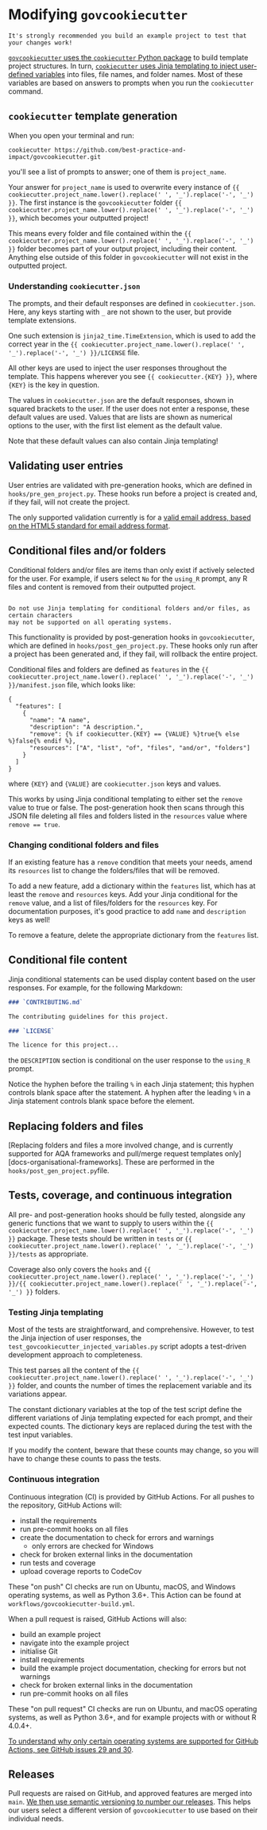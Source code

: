 # Modifying `govcookiecutter`

```{warning}
It's strongly recommended you build an example project to test that your changes work!
```

[`govcookiecutter` uses the `cookiecutter` Python package][cookiecutter] to build
template project structures. In turn, [`cookiecutter` uses Jinja templating to inject
user-defined variables][jinja] into files, file names, and folder names. Most of these
variables are based on answers to prompts when you run the `cookiecutter` command.

## `cookiecutter` template generation

When you open your terminal and run:

```shell
cookiecutter https://github.com/best-practice-and-impact/govcookiecutter.git
```

you'll see a list of prompts to answer; one of them is `project_name`.

Your answer for `project_name` is used to overwrite every instance of
`{{ cookiecutter.project_name.lower().replace(' ', '_').replace('-', '_') }}`. The first instance is the `govcookiecutter` folder
`{{ cookiecutter.project_name.lower().replace(' ', '_').replace('-', '_') }}`, which becomes your outputted project!

This means every folder and file contained within the `{{ cookiecutter.project_name.lower().replace(' ', '_').replace('-', '_') }}`
folder becomes part of your output project, including their content. Anything else
outside of this folder in `govcookiecutter` will not exist in the outputted project.

### Understanding `cookiecutter.json`

The prompts, and their default responses are defined in `cookiecutter.json`. Here, any
keys starting with `_` are not shown to the user, but provide template extensions.

One such extension is `jinja2_time.TimeExtension`, which is used to add the correct
year in the `{{ cookiecutter.project_name.lower().replace(' ', '_').replace('-', '_') }}/LICENSE` file.

All other keys are used to inject the user responses throughout the template. This
happens wherever you see `{{ cookiecutter.{KEY} }}`, where `{KEY}` is the key in
question.

The values in `cookiecutter.json` are the default responses, shown in squared brackets
to the user. If the user does not enter a response, these default values are used.
Values that are lists are shown as numerical options to the user, with the first list
element as the default value.

Note that these default values can also contain Jinja templating!

## Validating user entries

User entries are validated with pre-generation hooks, which are defined in
`hooks/pre_gen_project.py`. These hooks run before a project is created and, if they
fail, will not create the project.

The only supported validation currently is for a [valid email address, based on the
HTML5 standard for email address format][html5-email-format].

## Conditional files and/or folders

Conditional folders and/or files are items than only exist if actively selected for the
user. For example, if users select `No` for the `using_R` prompt, any R files and
content is removed from their outputted project.

```{note} Folder and file names with Jinja templating

Do not use Jinja templating for conditional folders and/or files, as certain characters
may not be supported on all operating systems.

```

This functionality is provided by post-generation hooks in `govcookiecutter`, which are
defined in `hooks/post_gen_project.py`. These hooks only run after a project has been
generated and, if they fail, will rollback the entire project.

Conditional files and folders are defined as `features` in the
`{{ cookiecutter.project_name.lower().replace(' ', '_').replace('-', '_') }}/manifest.json` file, which looks like:

```
{
  "features": [
    {
      "name": "A name",
      "description": "A description.",
      "remove": {% if cookiecutter.{KEY} == {VALUE} %}true{% else %}false{% endif %},
      "resources": ["A", "list", "of", "files", "and/or", "folders"]
    }
  ]
}
```

where `{KEY}` and `{VALUE}` are `cookiecutter.json` keys and values.

This works by using Jinja conditional templating to either set the `remove` value to
true or false. The post-generation hook then scans through this JSON file deleting all
files and folders listed in the `resources` value where `remove == true`.

### Changing conditional folders and files

If an existing feature has a `remove` condition that meets your needs, amend its
`resources` list to change the folders/files that will be removed.

To add a new feature, add a dictionary within the `features` list, which has at least
the `remove` and `resources` keys. Add your Jinja conditional for the `remove` value,
and a list of files/folders for the `resources` key. For documentation purposes, it's
good practice to add `name` and `description` keys as well!

To remove a feature, delete the appropriate dictionary from the `features` list.

## Conditional file content

Jinja conditional statements can be used display content based on the user responses.
For example, for the following Markdown:

```markdown
### `CONTRIBUTING.md`

The contributing guidelines for this project.

### `LICENSE`

The licence for this project...
```

the `DESCRIPTION` section is conditional on the user response to the `using_R` prompt.

Notice the hyphen before the trailing `%` in each Jinja statement; this hyphen controls
blank space after the statement. A hyphen after the leading `%` in a Jinja statement
controls blank space before the element.

## Replacing folders and files

[Replacing folders and files a more involved change, and is currently supported for
AQA frameworks and pull/merge request templates only][docs-organisational-frameworks].
These are performed in the `hooks/post_gen_project.py`file.

## Tests, coverage, and continuous integration

All pre- and post-generation hooks should be fully tested, alongside any generic
functions that we want to supply to users within the `{{ cookiecutter.project_name.lower().replace(' ', '_').replace('-', '_') }}`
package. These tests should be written in `tests` or
`{{ cookiecutter.project_name.lower().replace(' ', '_').replace('-', '_') }}/tests` as appropriate.

Coverage also only covers the `hooks` and `{{ cookiecutter.project_name.lower().replace(' ', '_').replace('-', '_') }}/{{ cookiecutter.project_name.lower().replace(' ', '_').replace('-', '_') }}` folders.

### Testing Jinja templating

Most of the tests are straightforward, and comprehensive. However, to test the Jinja
injection of user responses, the `test_govcookiecutter_injected_variables.py` script
adopts a test-driven development approach to completeness.

This test parses all the content of the `{{ cookiecutter.project_name.lower().replace(' ', '_').replace('-', '_') }}` folder, and
counts the number of times the replacement variable and its variations appear.

The constant dictionary variables at the top of the test script define the different
variations of Jinja templating expected for each prompt, and their expected counts.
The dictionary keys are replaced during the test with the test input variables.

If you modify the content, beware that these counts may change, so you will have to
change these counts to pass the tests.

### Continuous integration

Continuous integration (CI) is provided by GitHub Actions. For all pushes to the
repository, GitHub Actions will:

- install the requirements
- run pre-commit hooks on all files
- create the documentation to check for errors and warnings
  - only errors are checked for Windows
- check for broken external links in the documentation
- run tests and coverage
- upload coverage reports to CodeCov

These "on push" CI checks are run on Ubuntu, macOS, and Windows operating systems, as
well as Python 3.6+. This Action can be found at `workflows/govcookiecutter-build.yml`.

When a pull request is raised, GitHub Actions will also:

- build an example project
- navigate into the example project
- initialise Git
- install requirements
- build the example project documentation, checking for errors but not warnings
- check for broken external links in the documentation
- run pre-commit hooks on all files

These "on pull request" CI checks are run on Ubuntu, and macOS operating systems, as
well as Python 3.6+, and for example projects with or without R 4.0.4+.

[To understand why only certain operating systems are supported for GitHub Actions,
see GitHub issues 29 and 30][github-issues].

## Releases

Pull requests are raised on GitHub, and approved features are merged into `main`. [We
then use semantic versioning to number our releases][semver]. This helps our users
select a different version of `govcookiecutter` to use based on their individual needs.

[cookiecutter]: https://cookiecutter.readthedocs.io
[github-issues]: https://github.com/best-practice-and-impact/govcookiecutter/issues
[html5-email-format]: https://html.spec.whatwg.org/multipage/input.html#valid-e-mail-address
[jinja]: https://jinja.palletsprojects.com
[semver]: https://semver.org/
